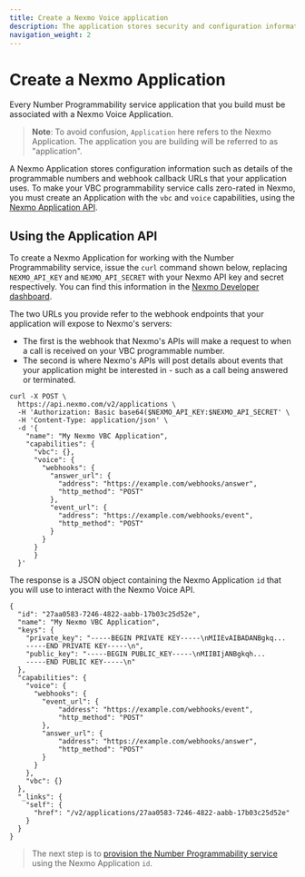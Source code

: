 ```yaml
---
title: Create a Nexmo Voice application
description: The application stores security and configuration information for your interaction with the Voice API.
navigation_weight: 2
---
```


# Create a Nexmo Application

Every Number Programmability service application that you build must be associated with a Nexmo Voice Application.

> **Note**: To avoid confusion, `Application` here refers to the Nexmo Application. The application you are building will be referred to as "application".

A Nexmo Application stores configuration information such as details of the programmable numbers and webhook callback URLs that your application uses. To make your VBC programmability service calls zero-rated in Nexmo, you must create an Application with the `vbc` and `voice` capabilities, using the [Nexmo Application API](https://developer.nexmo.com/api/application.v2).

## Using the Application API

To create a Nexmo Application for working with the Number Programmability service, issue the `curl` command shown below, replacing `NEXMO_API_KEY` and `NEXMO_API_SECRET` with your Nexmo API key and secret respectively. You can find this information in the [Nexmo Developer dashboard](https://dashboard.nexmo.com/getting-started-guide).

The two URLs you provide refer to the webhook endpoints that your application will expose to Nexmo's servers:

* The first is the webhook that Nexmo's APIs will make a request to when a call is received on your VBC programmable number.
* The second is where Nexmo's APIs will post details about events that your application might be interested in - such as a call being answered or terminated.


```
curl -X POST \
  https://api.nexmo.com/v2/applications \
  -H 'Authorization: Basic base64($NEXMO_API_KEY:$NEXMO_API_SECRET' \
  -H 'Content-Type: application/json' \
  -d '{
    "name": "My Nexmo VBC Application",
    "capabilities": {
      "vbc": {},
      "voice": {
        "webhooks": {
          "answer_url": {
            "address": "https://example.com/webhooks/answer",
            "http_method": "POST"
          },
          "event_url": {
            "address": "https://example.com/webhooks/event",
            "http_method": "POST"
          }
        }
      } 
	  }
  }'
```

The response is a JSON object containing the Nexmo Application `id` that you will use to interact with the Nexmo Voice API.

```
{
  "id": "27aa0583-7246-4822-aabb-17b03c25d52e",
  "name": "My Nexmo VBC Application",
  "keys": {
    "private_key": "-----BEGIN PRIVATE KEY-----\nMIIEvAIBADANBgkq...
    -----END PRIVATE KEY-----\n",
    "public_key": "-----BEGIN PUBLIC_KEY-----\nMIIBIjANBgkqh...
    -----END PUBLIC KEY-----\n"
  },
  "capabilities": {
    "voice": {
      "webhooks": {
        "event_url": {
            "address": "https://example.com/webhooks/event",
            "http_method": "POST"
        },
        "answer_url": {
            "address": "https://example.com/webhooks/answer",
            "http_method": "POST"
        }
      }
    },
    "vbc": {}
  },
  "_links": {
    "self": {
      "href": "/v2/applications/27aa0583-7246-4822-aabb-17b03c25d52e"
    }
  }
}
```

> The next step is to [provision the Number Programmability service](/vonage-business-cloud/number-programmability/guides/provision-nps) using the Nexmo Application `id`.
